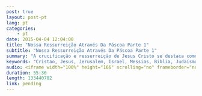 ```yaml
---
post: true
layout: post-pt
lang: pt
categories:
    - pt    
date: 2015-04-04 12:04:00
title: "Nossa Ressurreição Através Da Páscoa Parte 1"
subtitle: "Nossa Ressurreição Através Da Páscoa Parte 1"
summary: "A crucificação e ressurreição de Jesus Cristo se destaca como o fundamento da fé cristã. Vamos ver como estes eventos foram preditos por meio de profecias específicas, bem como através das próprias festas que o povo judeu ainda celebram até hoje. A maioria dos cristãos sabem sobre a páscoa dos judeus no Egito, mas por que Jesus é chamado de cordeiro pascal? Qual é o significado do sangue nos umbrais e os quatro dias de examinação dos cordeiros antes que eles fossem abatidos? Foi a Páscoa criado por Deus como um retrato do que o Messias faria, ou os discípulos apenas tomariam o significado da Páscoa e convenientemente aplicariam a Jesus? Por que Jesus ressucita no domingo? Em que dia Ele foi crucificado ... Será que foi realmente na sexta-feira santa como diz a Igreja Católica? Junte-se a nós quando daremos a você algumas razões não tão bem conhecidas do por que a crucificação e ressurreição são realmente baseados em Escrituras do Antigo Testamento ... e porque a nossa confiança na ressurreição de Cristo nunca deve ser abalada."
keywords: "Cristao, Jesus, Jerusalem, Israel, Messias, Biblia, Judaísmo, Índia, Hindu, Páscoa, Cordeiro, Krishna, Temple, Monte, Facebook, Festas, Senhor, primeiros, frutos, Êxodo, Crucificação, Ressurreição, Pascoa, Beyonce, vazio, Jardim, Tumba, UFO, UFOS, Anticristo, ManuscritosMar, Morto, Maria, Madalena, Seder, Islão, Nova, era, pão, ázimo, Matza, Kosher, Egito, Sinai, Arca, noé, Programa, ferro, Radio, Sara, Brasil, Brazil"
audio: <iframe width="100%" height="166" scrolling="no" frameborder="no" src="https://w.soundcloud.com/player/?url=https%3A//api.soundcloud.com/tracks/199108281&amp;color=ff5500&amp;auto_play=false&amp;hide_related=false&amp;show_comments=true&amp;show_user=true&amp;show_reposts=false"></iframe>
duration: 55:36
length: 133440782
link: pending
---
```



